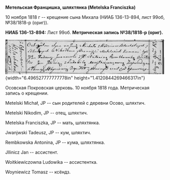 **Метельская Францишка, шляхтянка (Metelska Franciszka)**

10 ноября 1818 г -- крещение сына Михала (НИАБ 136-13-894, лист 99об,
№38/1818-р (ориг)).

**НИАБ 136-13-894:** Лист 99об. **Метрическая запись №38/1818-р
(ориг).**

![](./media/6764dd7c97e944eba88511447927fa7a4f0458ee.png){width="6.496527777777778in"
height="1.4120844269466317in"}

Осовская Покровская церковь. 10 ноября 1818 года. Метрическая запись о
крещении.

Metelski Michał, JP -- сын родителей с деревни Осово, шляхтич.

Metelski Nikodim, JP -- отец, шляхтич.

Metelska Franciszka, JP -- мать, шляхтянка.

Jwanjwski Tadeusz, JP -- кум, шляхтич.

Rembkowska Antonina, JP -- кума, шляхтянка.

Jllinicz Jan -- ассистент.

Woitkiewiczowna Ludowika -- ассистентка.

Woyniewicz Tomasz -- ксёндз.
